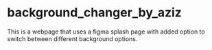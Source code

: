 ﻿# background_changer_by_aziz
This is a webpage that uses a figma splash page with added option to switch between different background options.
